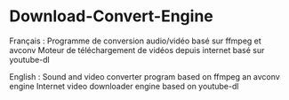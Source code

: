 # Download-Convert-Engine
Français :
Programme de conversion audio/vidéo basé sur ffmpeg et avconv
Moteur de téléchargement de vidéos depuis internet basé sur youtube-dl

English :
Sound and video converter program based on ffmpeg an avconv engine
Internet video downloader engine based on youtube-dl
